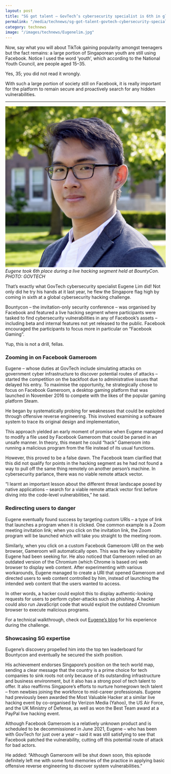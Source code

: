 ```yaml
---
layout: post
title: "SG got talent – GovTech’s cybersecurity specialist is 6th in global Facebook challenge"
permalink: "/media/technews/sg-got-talent-govtech-cybersecurity-specialist-sixth-in-global-facebook-challenge.md"
category: technews
image: "/images/technews/Eugenelim.jpg"
---
```


Now, say what you will about TikTok gaining popularity amongst teenagers but the fact remains: a large portion of Singaporean youth are still using Facebook. Notice I used the word ‘youth’, which according to the National Youth Council, are people aged 15–35. 

Yes, 35; you did not read it wrongly.

With such a large portion of society still on Facebook, it is really important for the platform to remain secure and proactively search for any hidden vulnerabilities.

---

![Eugene Lim, Cybersecurity Specialist](/images/technews/Eugenelim.jpg)
*Eugene took 6th place during a live hacking segment held at BountyCon. PHOTO: GOVTECH*

That’s exactly what GovTech cybersecurity specialist Eugene Lim did! Not only did he try his hands at it last year, he flew the Singapore flag high by coming in sixth at a global cybersecurity hacking challenge. 

Bountycon – the invitation-only security conference – was organised by Facebook and featured a live hacking segment where participants were tasked to find cybersecurity vulnerabilities in any of Facebook’s assets – including beta and internal features not yet released to the public. Facebook encouraged the participants to focus more in particular on “Facebook Gaming”.

Yup, this is not a drill, fellas. 

### **Zooming in on Facebook Gameroom**

Eugene – whose duties at GovTech include simulating attacks on government cyber infrastructure to discover potential routes of attacks – started the competition on the backfoot due to administrative issues that delayed his entry. To maximise the opportunity, he strategically chose to focus on Facebook Gameroom, a desktop gaming platform that was launched in November 2016 to compete with the likes of the popular gaming platform Steam. 

He began by systematically probing for weaknesses that could be exploited through offensive reverse engineering. This involved examining a software system to trace its original design and implementation,

This approach yielded an early moment of promise when Eugene managed to modify a file used by Facebook Gameroom that could be parsed in an unsafe manner. In theory, this meant he could “hack” Gameroom into running a malicious program from the file instead of its usual functions. 

However, this proved to be a false dawn. The Facebook team clarified that this did not qualify for points in the hacking segment as he had not found a way to pull off the same thing remotely on another person’s machine. In cybersecurity parlance, there was no viable remote attack vector.

“I learnt an important lesson about the different threat landscape posed by native applications – search for a viable remote attack vector first before diving into the code-level vulnerabilities,” he said. 


### **Redirecting users to danger**

Eugene eventually found success by targeting custom URIs – a type of link that launches a program when it is clicked. One common example is a Zoom meeting invitation link; when you click on the invitation link, the Zoom program will be launched which will take you straight to the meeting room. 

Similarly, when you click on a custom Facebook Gameroom URI on the web browser, Gameroom will automatically open. This was the key vulnerability Eugene had been seeking for. He also noticed that Gameroom relied on an outdated version of the Chromium (which Chrome is based on) web browser to display web content. After experimenting with various workarounds, Eugene managed to create a URI that opened Gameroom and directed users to web content controlled by him, instead of launching the intended web content that the users wanted to access. 



In other words, a hacker could exploit this to display authentic-looking requests for users to perform cyber-attacks such as phishing. A hacker could also run JavaScript code that would exploit the outdated Chromium browser to execute malicious programs.

For a technical walkthrough, check out [Eugene’s blog](https://spaceraccoon.dev/applying-offensive-reverse-engineering-to-facebook-gameroom) for his experience during the challenge.


### **Showcasing SG expertise**

Eugene’s discovery propelled him into the top ten leaderboard for Bountycon and eventually he secured the sixth position. 

His achievement endorses Singapore’s position on the tech  world map, sending a clear message that the country is a prime choice for tech companies to sink roots not only because of its outstanding infrastructure and business environment, but it  also has a  strong pool of tech talent to offer. It also reaffirms Singapore’s efforts to nurture homegrown tech talent – from newbies joining the workforce to mid-career professionals. Eugene had previously been awarded the Most Valuable Hacker at a similar live hacking event by co-organised by Verizon Media (Yahoo), the US Air Force, and the UK Ministry of Defense, as well as won the Best Team award at a PayPal live hacking event.

Although Facebook Gameroom is a relatively unknown product and is scheduled to be decommissioned in June 2021, Eugene – who has been with GovTech for just over a year – said it was still satisfying to see that Facebook patched the vulnerability, cutting off this potential route of attack for bad actors. 

He added: “Although Gameroom will be shut down soon, this episode definitely left me with some fond memories of the practice in applying basic offensive reverse engineering to discover system vulnerabilities.”
